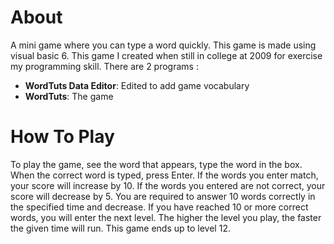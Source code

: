 # About
A mini game where you can type a word quickly. This game is made using visual basic 6. This game I created when still in college at 2009 for exercise my programming skill. There are 2 programs :
- **WordTuts Data Editor**: Edited to add game vocabulary
- **WordTuts**: The game

# How To Play
To play the game, see the word that appears, type the word in the box. When the correct word is typed, press Enter. If the words you enter match, your score will increase by 10. If the words you entered are not correct, your score will decrease by 5. You are required to answer 10 words correctly in the specified time and decrease. If you have reached 10 or more correct words, you will enter the next level. The higher the level you play, the faster the given time will run. This game ends up to level 12.